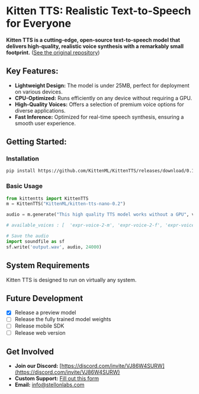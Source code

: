 # Kitten TTS: Realistic Text-to-Speech for Everyone

**Kitten TTS is a cutting-edge, open-source text-to-speech model that delivers high-quality, realistic voice synthesis with a remarkably small footprint.** ([See the original repository](https://github.com/KittenML/KittenTTS))

## Key Features:

*   **Lightweight Design:** The model is under 25MB, perfect for deployment on various devices.
*   **CPU-Optimized:** Runs efficiently on any device without requiring a GPU.
*   **High-Quality Voices:** Offers a selection of premium voice options for diverse applications.
*   **Fast Inference:** Optimized for real-time speech synthesis, ensuring a smooth user experience.

## Getting Started:

### Installation

```bash
pip install https://github.com/KittenML/KittenTTS/releases/download/0.1/kittentts-0.1.0-py3-none-any.whl
```

### Basic Usage

```python
from kittentts import KittenTTS
m = KittenTTS("KittenML/kitten-tts-nano-0.2")

audio = m.generate("This high quality TTS model works without a GPU", voice='expr-voice-2-f' )

# available_voices : [  'expr-voice-2-m', 'expr-voice-2-f', 'expr-voice-3-m', 'expr-voice-3-f',  'expr-voice-4-m', 'expr-voice-4-f', 'expr-voice-5-m', 'expr-voice-5-f' ]

# Save the audio
import soundfile as sf
sf.write('output.wav', audio, 24000)
```

## System Requirements

Kitten TTS is designed to run on virtually any system.

## Future Development

*   [x] Release a preview model
*   [ ] Release the fully trained model weights
*   [ ] Release mobile SDK
*   [ ] Release web version

## Get Involved

*   **Join our Discord:** [https://discord.com/invite/VJ86W4SURW](https://discord.com/invite/VJ86W4SURW)
*   **Custom Support:** [Fill out this form](https://docs.google.com/forms/d/e/1FAIpQLSc49erSr7jmh3H2yeqH4oZyRRuXm0ROuQdOgWguTzx6SMdUnQ/viewform?usp=preview)
*   **Email:** info@stellonlabs.com